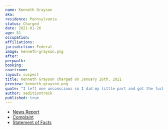 ```yaml
---
name: Kenneth Grayson
aka:
residence: Pennsylvania
status: Charged
date: 2021-01-26
age: 51
occupation:
affiliations:
jurisdiction: Federal
image: kenneth-grayson.png
after:
perpwalk:
booking:
courtroom:
layout: suspect
title: Kenneth Grayson charged on January 26th, 2021
preview: kenneth-grayson.png
quote: "I left one unconscious so I did my little part and got the fuck out before I got arrested"
author: seditiontrack
published: true
---
```


- [News Report](https://www.post-gazette.com/news/crime-courts/2021/01/26/Bridgeville-kenneth-grayson-charged-connection-Capitol-riot-insurrection/stories/202101260151)
- [Complaint](https://www.justice.gov/opa/page/file/1360506/download)
- [Statement of Facts](https://www.justice.gov/opa/page/file/1360506/download)
